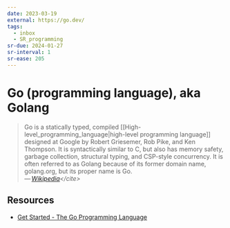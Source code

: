 ```yaml
---
date: 2023-03-19
external: https://go.dev/
tags:
  - inbox
  - SR_programming
sr-due: 2024-01-27
sr-interval: 1
sr-ease: 205
---
```


# Go (programming language), aka Golang

> Go is a statically typed, compiled
> [[High-level_programming_language|high-level programming language]]
> designed at Google by Robert Griesemer, Rob Pike, and Ken Thompson. It is
> syntactically similar to C, but also has memory safety, garbage collection,
> structural typing, and CSP-style concurrency. It is often referred to as
> Golang because of its former domain name, golang.org, but its proper name
> is Go.\
> — <cite>[Wikipedia](https://en.wikipedia.org/wiki/Go_(programming_language))</cite>

## Resources

- [Get Started - The Go Programming Language](https://go.dev/learn/)

